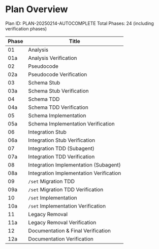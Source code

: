 # Plan Overview

<!-- @plan:PLAN-20250214-AUTOCOMPLETE.P00 @requirement:REQ-001 @requirement:REQ-002 @requirement:REQ-003 @requirement:REQ-004 @requirement:REQ-005 @requirement:REQ-006 -->

Plan ID: PLAN-20250214-AUTOCOMPLETE
Total Phases: 24 (including verification phases)

| Phase | Title                                   |
|-------|-----------------------------------------|
| 01    | Analysis                                |
| 01a   | Analysis Verification                   |
| 02    | Pseudocode                              |
| 02a   | Pseudocode Verification                 |
| 03    | Schema Stub                             |
| 03a   | Schema Stub Verification                |
| 04    | Schema TDD                              |
| 04a   | Schema TDD Verification                 |
| 05    | Schema Implementation                   |
| 05a   | Schema Implementation Verification      |
| 06    | Integration Stub                        |
| 06a   | Integration Stub Verification           |
| 07    | Integration TDD (Subagent)              |
| 07a   | Integration TDD Verification            |
| 08    | Integration Implementation (Subagent)   |
| 08a   | Integration Implementation Verification |
| 09    | `/set` Migration TDD                    |
| 09a   | `/set` Migration TDD Verification       |
| 10    | `/set` Implementation                   |
| 10a   | `/set` Implementation Verification      |
| 11    | Legacy Removal                          |
| 11a   | Legacy Removal Verification             |
| 12    | Documentation & Final Verification      |
| 12a   | Documentation Verification              |
